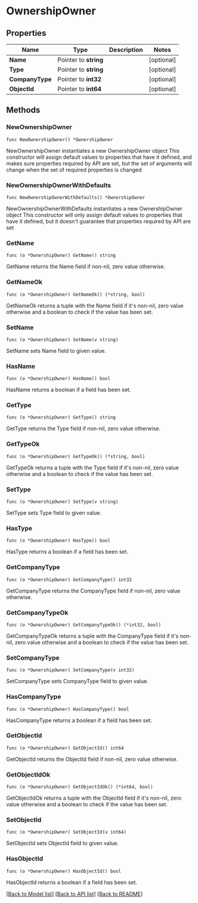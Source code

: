 # OwnershipOwner

## Properties

Name | Type | Description | Notes
------------ | ------------- | ------------- | -------------
**Name** | Pointer to **string** |  | [optional] 
**Type** | Pointer to **string** |  | [optional] 
**CompanyType** | Pointer to **int32** |  | [optional] 
**ObjectId** | Pointer to **int64** |  | [optional] 

## Methods

### NewOwnershipOwner

`func NewOwnershipOwner() *OwnershipOwner`

NewOwnershipOwner instantiates a new OwnershipOwner object
This constructor will assign default values to properties that have it defined,
and makes sure properties required by API are set, but the set of arguments
will change when the set of required properties is changed

### NewOwnershipOwnerWithDefaults

`func NewOwnershipOwnerWithDefaults() *OwnershipOwner`

NewOwnershipOwnerWithDefaults instantiates a new OwnershipOwner object
This constructor will only assign default values to properties that have it defined,
but it doesn't guarantee that properties required by API are set

### GetName

`func (o *OwnershipOwner) GetName() string`

GetName returns the Name field if non-nil, zero value otherwise.

### GetNameOk

`func (o *OwnershipOwner) GetNameOk() (*string, bool)`

GetNameOk returns a tuple with the Name field if it's non-nil, zero value otherwise
and a boolean to check if the value has been set.

### SetName

`func (o *OwnershipOwner) SetName(v string)`

SetName sets Name field to given value.

### HasName

`func (o *OwnershipOwner) HasName() bool`

HasName returns a boolean if a field has been set.

### GetType

`func (o *OwnershipOwner) GetType() string`

GetType returns the Type field if non-nil, zero value otherwise.

### GetTypeOk

`func (o *OwnershipOwner) GetTypeOk() (*string, bool)`

GetTypeOk returns a tuple with the Type field if it's non-nil, zero value otherwise
and a boolean to check if the value has been set.

### SetType

`func (o *OwnershipOwner) SetType(v string)`

SetType sets Type field to given value.

### HasType

`func (o *OwnershipOwner) HasType() bool`

HasType returns a boolean if a field has been set.

### GetCompanyType

`func (o *OwnershipOwner) GetCompanyType() int32`

GetCompanyType returns the CompanyType field if non-nil, zero value otherwise.

### GetCompanyTypeOk

`func (o *OwnershipOwner) GetCompanyTypeOk() (*int32, bool)`

GetCompanyTypeOk returns a tuple with the CompanyType field if it's non-nil, zero value otherwise
and a boolean to check if the value has been set.

### SetCompanyType

`func (o *OwnershipOwner) SetCompanyType(v int32)`

SetCompanyType sets CompanyType field to given value.

### HasCompanyType

`func (o *OwnershipOwner) HasCompanyType() bool`

HasCompanyType returns a boolean if a field has been set.

### GetObjectId

`func (o *OwnershipOwner) GetObjectId() int64`

GetObjectId returns the ObjectId field if non-nil, zero value otherwise.

### GetObjectIdOk

`func (o *OwnershipOwner) GetObjectIdOk() (*int64, bool)`

GetObjectIdOk returns a tuple with the ObjectId field if it's non-nil, zero value otherwise
and a boolean to check if the value has been set.

### SetObjectId

`func (o *OwnershipOwner) SetObjectId(v int64)`

SetObjectId sets ObjectId field to given value.

### HasObjectId

`func (o *OwnershipOwner) HasObjectId() bool`

HasObjectId returns a boolean if a field has been set.


[[Back to Model list]](../README.md#documentation-for-models) [[Back to API list]](../README.md#documentation-for-api-endpoints) [[Back to README]](../README.md)


